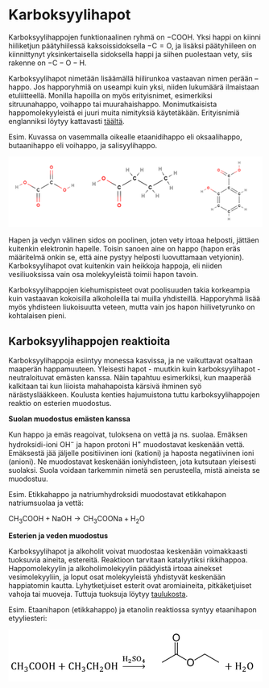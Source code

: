 # Karboksyylihapot

Karboksyylihappojen funktionaalinen ryhmä on $-\text{COOH}$. Yksi happi on kiinni hiiliketjun päätyhiilessä kaksoissidoksella $-\text{C}=\text{O}$, ja lisäksi päätyhiileen on kiinnittynyt yksinkertaisella sidoksella happi ja siihen puolestaan vety, siis rakenne on $-\text{C}-\text{O}-\text{H}$.

Karboksyylihapot nimetään lisäämällä hiilirunkoa vastaavan nimen perään –happo. Jos happoryhmiä on useampi kuin yksi, niiden lukumäärä ilmaistaan etuliitteellä. Monilla hapoilla on myös erityisnimet, esimerkiksi sitruunahappo, voihappo tai muurahaishappo. Monimutkaisista happomolekyyleistä ei juuri muita nimityksiä käytetäkään. Erityisnimiä englanniksi löytyy kattavasti [täältä](https://jameskennedymonash.files.wordpress.com/2014/11/common-names-of-carboxylic-acids.png).

Esim. Kuvassa on vasemmalla oikealle etaanidihappo eli oksaalihappo, butaanihappo eli voihappo, ja salisyylihappo.

![Karboksyylihappoja](/images/karboksyylihappoja.png "Karboksyylihappoja")

Hapen ja vedyn välinen sidos on poolinen, joten vety irtoaa helposti, jättäen kuitenkin elektronin hapelle. Toisin sanoen aine on happo (hapon eräs määritelmä onkin se, että aine pystyy helposti luovuttamaan vetyionin). Karboksyylihapot ovat kuitenkin vain heikkoja happoja, eli niiden vesiliuoksissa vain osa molekyyleistä toimii hapon tavoin.

Karboksyylihappojen kiehumispisteet ovat poolisuuden takia korkeampia kuin vastaavan kokoisilla alkoholeilla tai muilla yhdisteillä. Happoryhmä lisää myös yhdisteen liukoisuutta veteen, mutta vain jos hapon hiilivetyrunko on kohtalaisen pieni.

## Karboksyylihappojen reaktioita

Karboksyylihappoja esiintyy monessa kasvissa, ja ne vaikuttavat osaltaan maaperän happamuuteen. Yleisesti hapot - muutkin kuin karboksyylihapot - neutraloituvat emästen kanssa. Näin tapahtuu esimerkiksi, kun maaperää kalkitaan tai kun liioista mahahapoista kärsivä ihminen syö närästyslääkkeen. Koulusta kenties hajumuistona tuttu karboksyylihappojen reaktio on esterien muodostus.

**Suolan muodostus emästen kanssa**

Kun happo ja emäs reagoivat, tuloksena on vettä ja ns. suolaa. Emäksen hydroksidi-ioni $\text{OH}^-$  ja hapon protoni $\text{H}^+$ muodostavat keskenään vettä. Emäksestä jää jäljelle positiivinen ioni (kationi) ja haposta negatiivinen ioni (anioni). Ne muodostavat keskenään ioniyhdisteen, jota kutsutaan yleisesti suolaksi. Suola voidaan tarkemmin nimetä sen perusteella, mistä aineista se muodostuu.

Esim. Etikkahappo ja natriumhydroksidi muodostavat etikkahapon natriumsuolaa ja vettä:

$\text{CH}_3 \text{COOH}+\text{NaOH} \rightarrow \text{CH}_3 \text{COONa}+\text{H}_2 \text{O}$

**Esterien ja veden muodostus**

Karboksyylihapot ja alkoholit voivat muodostaa keskenään voimakkaasti tuoksuvia aineita, estereitä. Reaktioon tarvitaan katalyytiksi rikkihappoa. Happomolekyylin ja alkoholimolekyylin päädyistä irtoaa ainekset vesimolekyyliin, ja loput osat molekyyleistä yhdistyvät keskenään happiatomin kautta. Lyhytketjuiset esterit ovat aromiaineita, pitkäketjuiset vahoja tai muoveja. Tuttuja tuoksuja löytyy [taulukosta](https://jameskennedymonash.files.wordpress.com/2013/12/table-of-esters-and-their-smells-v2.pdf).

Esim. Etaanihapon (etikkahappo) ja etanolin reaktiossa syntyy etaanihapon etyyliesteri:

![Esterin muodostuminen](/images/esteri.png "Esterin muodostuminen")